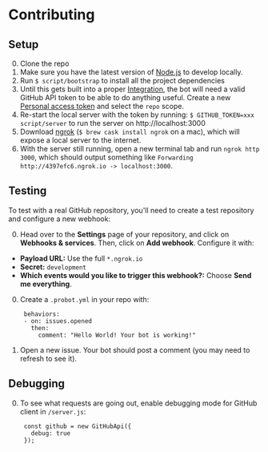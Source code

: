 # Contributing

## Setup

0. Clone the repo
0. Make sure you have the latest version of [Node.js](https://nodejs.org/) to develop locally.
0. Run `$ script/bootstrap` to install all the project dependencies
0. Until this gets built into a proper [Integration](https://developer.github.com/early-access/integrations/), the bot will need a valid GitHub API token to be able to do anything useful. Create a new [Personal access token](https://github.com/settings/tokens/new) and select the `repo` scope.
0. Re-start the local server with the token by running: `$ GITHUB_TOKEN=xxx script/server` to run the server on http://localhost:3000
0. Download [ngrok](https://ngrok.com/download) (`$ brew cask install ngrok` on a mac), which will expose a local server to the internet.
0. With the server still running, open a new terminal tab and run `ngrok http 3000`, which should output something like `Forwarding http://4397efc6.ngrok.io -> localhost:3000`.

## Testing
To test with a real GitHub repository, you'll need to create a test repository and configure a new webhook:

0. Head over to the **Settings** page of your repository, and click on **Webhooks & services**. Then, click on **Add webhook**. Configure it with:
  - **Payload URL:** Use the full `*.ngrok.io`
  - **Secret:** `development`
  - **Which events would you like to trigger this webhook?:** Choose **Send me everything**.
0. Create a `.probot.yml` in your repo with:

        behaviors:
        - on: issues.opened
          then:
            comment: "Hello World! Your bot is working!"
        
0. Open a new issue. Your bot should post a comment (you may need to refresh to see it).

## Debugging
0. To see what requests are going out, enable debugging mode for  GitHub client in `/server.js`:

        const github = new GitHubApi({
          debug: true
        });
 
